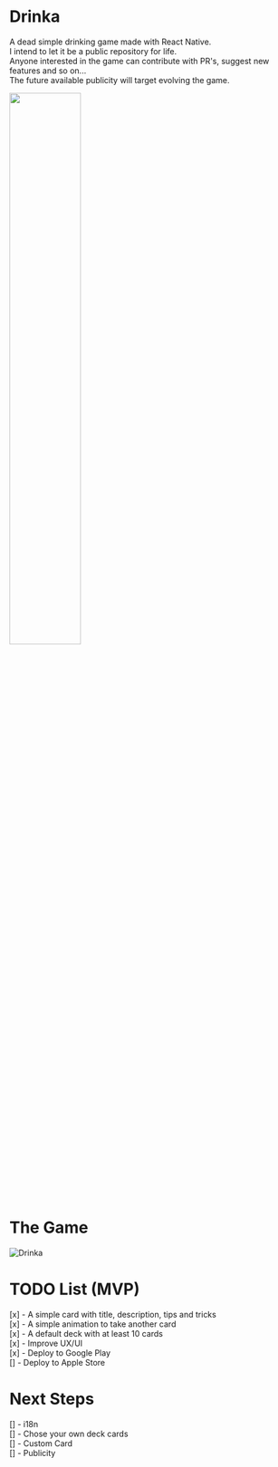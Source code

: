 # Drinka
A dead simple drinking game made with React Native.  
I intend to let it be a public repository for life.  
Anyone interested in the game can contribute with PR's, suggest new features and so on...  
The future available publicity will target evolving the game.

<div>
  <img src="https://cdn.rawgit.com/steverichey/google-play-badge-svg/master/img/pt-br_get.svg" width="50%">
</div>

# The Game
![Drinka](https://user-images.githubusercontent.com/11022437/90585706-d5bfde80-e1ab-11ea-8015-4b6e81f42be4.gif)

# TODO List (MVP)
[x] - A simple card with title, description, tips and tricks  
[x] - A simple animation to take another card  
[x] - A default deck with at least 10 cards  
[x] - Improve UX/UI  
[x] - Deploy to Google Play  
[] - Deploy to Apple Store  


# Next Steps
[] - i18n  
[] - Chose your own deck cards  
[] - Custom Card  
[] - Publicity  

